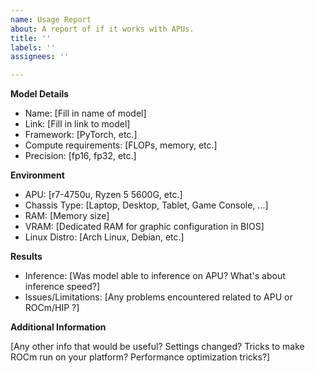 ```yaml
---
name: Usage Report
about: A report of if it works with APUs.
title: ''
labels: ''
assignees: ''

---
```


**Model Details**

- Name: [Fill in name of model]
- Link: [Fill in link to model]
- Framework: [PyTorch, etc.]  
- Compute requirements: [FLOPs, memory, etc.]
- Precision: [fp16, fp32, etc.]

**Environment**

- APU: [r7-4750u, Ryzen 5 5600G, etc.]
- Chassis Type: [Laptop, Desktop, Tablet, Game Console, ...]
- RAM: [Memory size]
- VRAM: [Dedicated RAM for graphic configuration in BIOS]
- Linux Distro: [Arch Linux, Debian, etc.]

**Results**

- Inference: [Was model able to inference on APU? What's about inference speed?]
- Issues/Limitations: [Any problems encountered related to APU or ROCm/HIP ?]

**Additional Information**

[Any other info that would be useful? Settings changed? Tricks to make ROCm run on your platform? Performance optimization tricks?]
